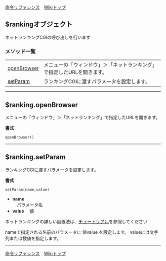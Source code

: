 
[命令リファレンス](./reference)&emsp;[Wikiトップ](./)

<title>命令リファレンス - $ranking</title>

## $rankingオブジェクト

ネットランキングCGIの呼び出しを行います

### メソッド一覧
|||
|-|-|
|[openBrowser](#rankingopenbrowser)|メニューの「ウィンドウ」＞「ネットランキング」で指定したURLを開きます。|
|[setParam](#rankingsetparam)|ランキングCGIに渡すパラメータを設定します。|

***

## $ranking.openBrowser
メニューの「ウィンドウ」＞「ネットランキング」で指定したURLを開きます。

**書式**
```
openBrowser()
```

***

## $ranking.setParam
ランキングCGIに渡すパラメータを設定します。

**書式**
```
setParam(name,value)
```

- **name**  
&emsp;パラメータ名
- **value**
&emsp;値

ネットランキングの詳しい設置法は、[チュートリアル](./tr-stg11-1)を参照してください

nameで指定される名前のパラメータに 値value を設定します。 valueには文字列または数値を指定します。

***

[命令リファレンス](./reference)&emsp;[Wikiトップ](./)

